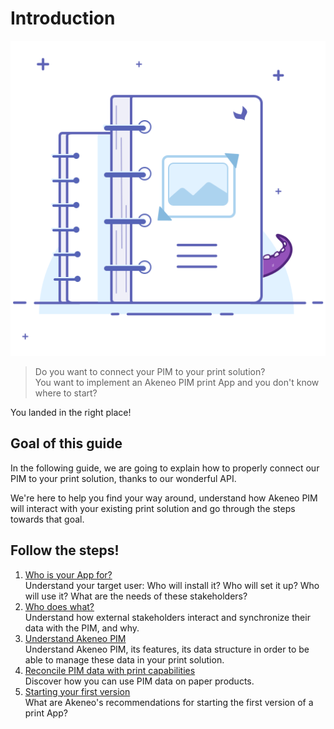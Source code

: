 # Introduction
![Asset family illustration](../../img/illustrations/illus--Assetfamily.svg)

> Do you want to connect your PIM to your print solution?  
> You want to implement an Akeneo PIM print App and you don't know where to start?  

You landed in the right place!

## Goal of this guide

In the following guide, we are going to explain how to properly connect our PIM to your print solution, thanks to our wonderful API.

We're here to help you find your way around, understand how Akeneo PIM will interact with your existing print solution and go through the steps towards that goal.

## Follow the steps!

1. [Who is your App for?](step0-who-is-your-app-for.html)  
Understand your target user: Who will install it? Who will set it up? Who will use it? What are the needs of these stakeholders?
2. [Who does what?](step1-who-does-what.html)  
Understand how external stakeholders interact and synchronize their data with the PIM, and why.
3. [Understand Akeneo PIM](step2-understand-akeneo-pim.html)  
Understand Akeneo PIM, its features, its data structure in order to be able to manage these data in your print solution.
4. [Reconcile PIM data with print capabilities](step3-reconcile-PIM-data-with-print-features.html)  
Discover how you can use PIM data on paper products.
5. [Starting your first version](step4-define-your-first-scope.html)  
What are Akeneo's recommendations for starting the first version of a print App?
